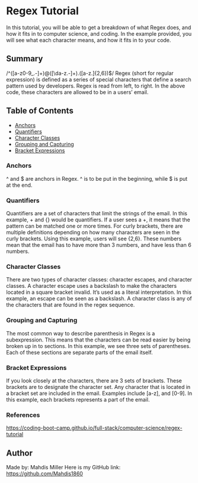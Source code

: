 # Regex Tutorial
In this tutorial, you will be able to get a breakdown of what Regex does, and how it fits in to computer science, and coding. In the example provided, you will see what each character means, and how it fits in to your code. 

## Summary
/^([a-z0-9_\.-]+)@([\da-z\.-]+)\.([a-z\.]{2,6})$/
Regex (short for regular expression) is defined as a series of special characters that define a search pattern used by developers. Regex is read from left, to right. In the above code, these characters are allowed to be in a users’ email. 

## Table of Contents
- [Anchors](#anchors)
- [Quantifiers](#quantifiers)
- [Character Classes](#character-classes)
- [Grouping and Capturing](#grouping-and-capturing)
- [Bracket Expressions](#bracket-expressions)

### Anchors
^ and $ are anchors in Regex. ^ is to be put in the beginning, while $ is put at the end.

### Quantifiers
Quantifiers are a set of characters that limit the strings of the email. In this example,  + and {} would be quantifiers. If a user sees a +, it means that the pattern can be matched one or more times. For curly brackets, there are multiple definitions depending on how many characters are seen in the curly brackets. Using this example, users will see {2,6}. These numbers mean that the email has to have more than 3 numbers, and have less than 6 numbers. 

### Character Classes
There are two types of character classes: character escapes, and character classes. A character escape uses a backslash to make the characters located in a square bracket invalid. It’s used as a literal interpretation. In this example, an escape can be seen as a backslash.  A character class is any of the characters that are found in the regex sequence.

### Grouping and Capturing
The most common way to describe parenthesis in Regex is a subexpression. This means that the characters can be read easier by being broken up in to sections. In this example, we see three sets of parentheses. Each of these sections are separate parts of the email itself. 
 
### Bracket Expressions
If you look closely at the characters, there are 3 sets of brackets. These brackets are to designate the character set. Any character that is located in a bracket set are included in the email. Examples include [a-z], and [0-9]. In this example, each brackets represents a part of the email. 

### References
https://coding-boot-camp.github.io/full-stack/computer-science/regex-tutorial

## Author
Made by: Mahdis Miller
Here is my GitHub link: https://github.com/Mahdis1860

